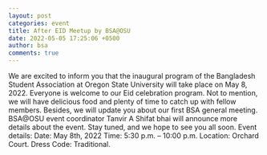 ```yaml
---
layout: post
categories: event
title: After EID Meetup by BSA@OSU
date: 2022-05-05 17:25:06 +0500
author: bsa
comments: true
---
```


We are excited to inform you that the inaugural program of the Bangladesh Student Association at Oregon State University will take place on May 8, 2022. Everyone is welcome to our Eid celebration program. Not to mention, we will have delicious food and plenty of time to catch up with fellow members. Besides, we will update you about our first BSA general meeting. 
BSA@OSU event coordinator Tanvir A Shifat bhai will announce more details about the event. Stay tuned, and we hope to see you all soon.
Event details: 
Date: May 8th, 2022 
Time: 5:30 p.m. – 10:00 p.m.
Location: Orchard Court. 
Dress Code: Traditional.
